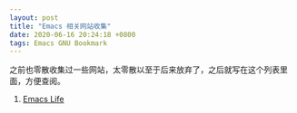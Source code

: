 ```yaml
---
layout: post
title: "Emacs 相关网站收集"
date: 2020-06-16 20:24:18 +0800
tags: Emacs GNU Bookmark
---
```


之前也零散收集过一些网站，太零散以至于后来放弃了，之后就写在这个列表里面，方便查阅。

1. [Emacs Life](http://emacslife.com/)
